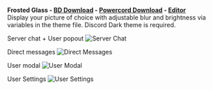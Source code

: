 **Frosted Glass - [BD Download](https://betterdiscord.net/ghdl?id=2917) - [Powercord Download](https://github.com/Gibbu/BetterDiscord-Themes/raw/master/FrostedGlass/Frosted%20Glass.zip) - [Editor](https://gibbu.me/themegen/frostedglass)**  
Display your picture of choice with adjustable blur and brightness via variables in the theme file. Discord Dark theme is required.

Server chat + User popout
![Server Chat](https://i.imgur.com/vOi0oS1.png)

Direct messages
![Direct Messages](https://i.imgur.com/r4713uG.png)

User modal
![User Modal](https://i.imgur.com/fmWP8j1.png)

User Settings
![User Settings](https://i.imgur.com/ZaaoFla.png)
